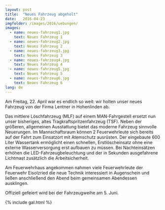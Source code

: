 ```yaml
---
layout: post
title:  "Neues Fahrzeug abgeholt"
date:   2016-04-23
imgfolder: /images/2016/uebungen/
images:
  - name: neues-fahrzeug1.jpg
    text: Neues Fahrzeug 1
  - name: neues-fahrzeug2.jpg
    text: Neues Fahrzeug 2
  - name: neues-fahrzeug3.jpg
    text: Neues Fahrzeug 3
  - name: neues-fahrzeug4.jpg
    text: Neues Fahrzeug 4
  - name: neues-fahrzeug5.jpg
    text: Neues Fahrzeug 5
  - name: neues-fahrzeug6.jpg
    text: Neues Fahrzeug 6
lang: de
---
```


Am Freitag, 22. April war es endlich so weit: wir holten unser neues Fahrzeug von der Firma Lentner in Hohenlinden ab.

Das mittlere Löschfahrzeug (MLF) auf einem MAN-Fahrgestell ersetzt nun unser bisheriges, altes Tragkraftspritzenfahrzeug (TSF). Neben der größeren, allgemeinen Ausstattung bietet das moderne Fahrzeug sinnvolle Neuerungen. Im Mannschaftsraum können 2 Feuerwehrleute sich bereits auf der Fahrt zum Einsatzort mit Atemschutz ausrüsten. Der eingebaute 600 Liter Wassertank ermöglicht einen schnellen, Erstlöscheinsatz ohne eine externe Wasserversorgung erst aufbauen zu müssen. Bei Nachteinsätzen erhöhen die LED-Fahrzeugbeleuchtung und der in Sekunden ausgefahrene Lichtmast zusätzlich die Arbeitsicherheit.

Am Feuerwehrhaus angekommen nahmen viele Feuerwehrleute der Feuerwehr Eisolzried die neue Technik interessiert in Augenschein und ließen anschließend den Abend beim gemeinsamen Abendessen ausklingen.

Offiziell gefeiert wird bei der Fahrzeugweihe am 5. Juni.

{% include gal.html %}

